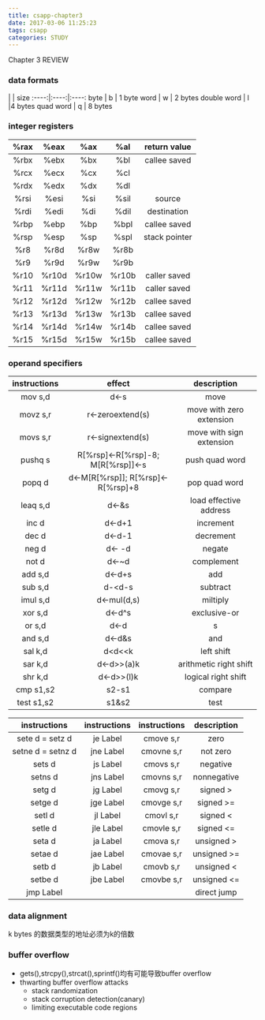 ```yaml
---
title: csapp-chapter3
date: 2017-03-06 11:25:23
tags: csapp
categories: STUDY
---
```


Chapter 3 REVIEW

<!--more-->
### data formats
 | | size
:----:|:----:|:----:
byte | b | 1 byte
word | w | 2 bytes
double word | l |4 bytes
quad word | q | 8 bytes
### integer registers
%rax | %eax | %ax | %al |return value
:----:|:----:|:----:|:----:|:----:
%rbx | %ebx | %bx | %bl | callee saved 
%rcx | %ecx | %cx | %cl | 
%rdx | %edx | %dx | %dl | 
%rsi | %esi | %si | %sil | source
%rdi | %edi | %di | %dil | destination
%rbp | %ebp | %bp | %bpl | callee saved
%rsp | %esp | %sp | %spl | stack pointer
%r8 | %r8d | %r8w | %r8b | 
%r9 | %r9d | %r9w | %r9b |
%r10 | %r10d | %r10w | %r10b | caller saved
%r11 | %r11d | %r11w | %r11b | caller saved 
%r12 | %r12d | %r12w | %r12b | callee saved
%r13 | %r13d | %r13w | %r13b | callee saved
%r14 | %r14d | %r14w | %r14b | callee saved
%r15 | %r15d | %r15w | %r15b | callee saved
### operand specifiers
 instructions | effect | description
:----:|:----:|:----:
mov s,d | d<-s | move
movz s,r | r<-zeroextend(s) | move with zero extension
movs s,r | r<-signextend(s) | move with sign extension
pushq s | R[%rsp]<-R[%rsp]-8; M[R[%rsp]]<-s | push quad word
popq d | d<-M[R[%rsp]]; R[%rsp]<-R[%rsp]+8 | pop quad word
leaq s,d | d<-&s | load effective address
inc d | d<-d+1 | increment
dec d | d<-d-1 | decrement
neg d | d<- -d | negate
not d | d<-~d | complement
add s,d | d<-d+s | add
sub s,d | d-<d-s | subtract
imul s,d | d<-mul(d,s) | miltiply
xor s,d | d<-d^s | exclusive-or
or s,d | d<-d|s | or
and s,d | d<-d&s | and
sal k,d | d<d<<k |left shift
sar k,d | d<-d>>(a)k | arithmetic right shift
shr k,d | d<-d>>(l)k | logical right shift
cmp s1,s2 | s2-s1 | compare
test s1,s2 | s1&s2 | test


instructions | instructions | instructions | description
:----:|:----:|:----:|:----:
sete d = setz d | je Label | cmove s,r | zero
setne d = setnz d | jne Label | cmovne s,r | not zero
sets d | js Label | cmovs s,r | negative
setns d | jns Label | cmovns s,r| nonnegative
setg d | jg Label | cmovg s,r | signed >
setge d | jge Label | cmovge s,r | signed >=
setl d | jl Label | cmovl s,r | signed <
setle d | jle Label | cmovle s,r | signed <=
seta d | ja Label | cmova s,r | unsigned >
setae d | jae Label | cmovae s,r | unsigned >=
setb d | jb Label | cmovb s,r | unsigned <
setbe d | jbe Label | cmovbe s,r | unsigned <=
jmp Label |  |  | direct jump

### data alignment
k bytes 的数据类型的地址必须为k的倍数
### buffer overflow
- gets(),strcpy(),strcat(),sprintf()均有可能导致buffer overflow
- thwarting buffer overflow attacks
	- stack randomization
	- stack corruption detection(canary)
	- limiting executable code regions
 